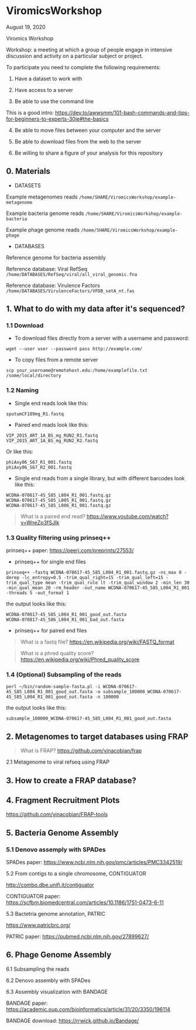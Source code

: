 # ViromicsWorkshop

August 19, 2020

Viromics Workshop

Workshop: a meeting at which a group of people engage in intensive discussion and activity on a particular subject or project.

To participate you need to complete the following requirements: 

1) Have a dataset to work with 

2) Have access to a server

3) Be able to use the command line

This is a good intro:
https://dev.to/awwsmm/101-bash-commands-and-tips-for-beginners-to-experts-30je#the-basics

4) Be able to move files between your computer and the server

5) Be able to download files from the web to the server

6) Be willing to share a figure of your analysis for this repository

## 0. Materials

  * DATASETS
  
Example metagenomes reads
`/home/SHARE/ViromicsWorkshop/example-metagenome`

Example bacteria genome reads
`/home/SHARE/ViromicsWorkshop/example-bacteria`

Example phage genome reads
`/home/SHARE/ViromicsWorkshop/example-phage`

  * DATABASES

Reference genome for bacteria assembly

Reference database: Viral RefSeq 
`/home/DATABASES/RefSeq/viral/all_viral_genomic.fna`

Reference database: Virulence Factors
`/home/DATABASES/VirulenceFactors/VFDB_setA_nt.fas`

## 1. What to do with my data after it's sequenced?

### 1.1 Download

  * To download files directly from a server with a username and password:

`wget --user user --password pass http://example.com/`

  * To copy files from a remote server
  
 `scp your_username@remotehost.edu:/home/examplefile.txt /some/local/directory`

### 1.2 Naming

  * Single end reads look like this:
```
sputumCF189mg_R1.fastq
```
  
  * Paired end reads look like this:
```
VIP_2015_ART_1A_BS_mg_RUN2_R1.fastq 
VIP_2015_ART_1A_BS_mg_RUN2_R2.fastq
```
  Or like this:
  
```
phiAxy06_S67_R1_001.fastq
phiAxy06_S67_R2_001.fastq
```

  * Single end reads from a single library, but with different barcodes look like this:
```
WCDNA-070617-45_S85_L004_R1_001.fastq.gz
WCDNA-070617-45_S85_L005_R1_001.fastq.gz
WCDNA-070617-45_S85_L006_R1_001.fastq.gz
```

> What is a paired end read? https://www.youtube.com/watch?v=WneZp3fSJIk

### 1.3 Quality filtering using prinseq++

prinseq++ paper: https://peerj.com/preprints/27553/

  * prinseq++ for single end files
  
`prinseq++ -fastq WCDNA-070617-45_S85_L004_R1_001.fastq.gz -ns_max 0 -derep -lc_entropy=0.5 -trim_qual_right=15 -trim_qual_left=15 -trim_qual_type mean -trim_qual_rule lt -trim_qual_window 2 -min_len 30 -min_qual_mean 20 -rm_header -out_name WCDNA-070617-45_S85_L004_R1_001 -threads 5 -out_format 1`

the output looks like this:

```
WCDNA-070617-45_S85_L004_R1_001_good_out.fasta
WCDNA-070817-45_S86_L004_R1_001_bad_out.fasta
```

  * prinseq++ for paired end files
  
> What is a fastq file? https://en.wikipedia.org/wiki/FASTQ_format

> What is a phred quality score? https://en.wikipedia.org/wiki/Phred_quality_score

### 1.4 (Optional) Subsampling of the reads

`perl ~/bin/random-sample-fasta.pl -i WCDNA-070617-45_S85_L004_R1_001_good_out.fasta -o subsample_100000_WCDNA-070617-45_S85_L004_R1_001_good_out.fasta -n 100000`

the output looks like this:

```
subsample_100000_WCDNA-070617-45_S85_L004_R1_001_good_out.fasta
```
## 2. Metagenomes to target databases using FRAP

> What is FRAP? https://github.com/yinacobian/frap

2.1 Metagenome to viral refseq using FRAP 

## 3. How to create a FRAP database?

## 4. Fragment Recruitment Plots 

https://github.com/yinacobian/FRAP-tools



## 5. Bacteria Genome Assembly

### 5.1 Denovo assemply with SPADes

SPADes paper: https://www.ncbi.nlm.nih.gov/pmc/articles/PMC3342519/

5.2 From contigs to a single chromosome, CONTIGUATOR

http://combo.dbe.unifi.it/contiguator

CONTIGUATOR paper: https://scfbm.biomedcentral.com/articles/10.1186/1751-0473-6-11

5.3 Bactetria genome annotation, PATRIC

https://www.patricbrc.org/

PATRIC paper: https://pubmed.ncbi.nlm.nih.gov/27899627/

## 6. Phage Genome Assembly 

6.1 Subsampling the reads

6.2 Denovo assembly with SPADes

6.3 Assembly visualization with BANDAGE

BANDAGE paper: https://academic.oup.com/bioinformatics/article/31/20/3350/196114

BANDAGE download: https://rrwick.github.io/Bandage/



